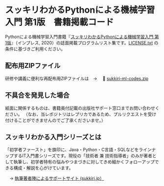 # スッキリわかるPythonによる機械学習入門 第1版　書籍掲載コード

Pythonによる機械学習入門書籍『[スッキリわかるPythonによる機械学習入門 第1版](https://sukkiri.jp/books/sukkiri_ml)』（インプレス, 2020）の誌面掲載プログラムリスト集です。[LICENSE.txt](https://github.com/miyabilink/sukkiri-sml-codes/raw/main/LICENSE.txt) の条件に基づきご利用ください。  

## 配布用ZIPファイル
研修や講義に便利な再配布用ZIPファイルは　→ 　🎁 [sukkiri-ml-codes.zip](https://github.com/miyabilink/sukkiri-sml-codes/releases/download/v1.7/sukkiri-ml-codes.zip) 

## 不具合を発見した場合
紙面に関係するものは、書籍奥付記載の出版社サポート窓口までお問い合わせください。
（なお、当レポジトリはレプリカであるため、プルリクエストを受け付けることができませんのでご了承くださいませ。）

## スッキリわかる入門シリーズとは
「初学者ファースト」を旗印に、Java・Python・C言語・SQLなどをラインナップするIT入門書シリーズです。現役の「技術者 兼 技術指導者」のみが著者として執筆し、初学者特有の悩みやつまづきに対してきめ細かくフォローアップできる構成・解説を心がけています。

　→ [執筆著者陣によるサポートサイト (sukkiri.jp）](https://sukkiri.jp/)

